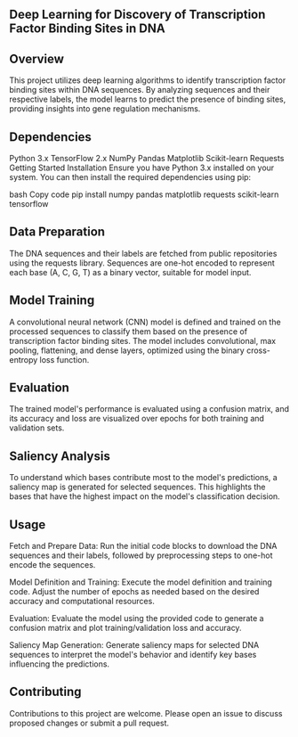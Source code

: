 ## Deep Learning for Discovery of Transcription Factor Binding Sites in DNA
## Overview
This project utilizes deep learning algorithms to identify transcription factor binding sites within DNA sequences. By analyzing sequences and their respective labels, the model learns to predict the presence of binding sites, providing insights into gene regulation mechanisms.

## Dependencies
Python 3.x
TensorFlow 2.x
NumPy
Pandas
Matplotlib
Scikit-learn
Requests
Getting Started
Installation
Ensure you have Python 3.x installed on your system. You can then install the required dependencies using pip:

bash
Copy code
pip install numpy pandas matplotlib requests scikit-learn tensorflow
## Data Preparation
The DNA sequences and their labels are fetched from public repositories using the requests library. Sequences are one-hot encoded to represent each base (A, C, G, T) as a binary vector, suitable for model input.

## Model Training
A convolutional neural network (CNN) model is defined and trained on the processed sequences to classify them based on the presence of transcription factor binding sites. The model includes convolutional, max pooling, flattening, and dense layers, optimized using the binary cross-entropy loss function.

## Evaluation
The trained model's performance is evaluated using a confusion matrix, and its accuracy and loss are visualized over epochs for both training and validation sets.

## Saliency Analysis
To understand which bases contribute most to the model's predictions, a saliency map is generated for selected sequences. This highlights the bases that have the highest impact on the model's classification decision.

## Usage
Fetch and Prepare Data: Run the initial code blocks to download the DNA sequences and their labels, followed by preprocessing steps to one-hot encode the sequences.

Model Definition and Training: Execute the model definition and training code. Adjust the number of epochs as needed based on the desired accuracy and computational resources.

Evaluation: Evaluate the model using the provided code to generate a confusion matrix and plot training/validation loss and accuracy.

Saliency Map Generation: Generate saliency maps for selected DNA sequences to interpret the model's behavior and identify key bases influencing the predictions.

## Contributing
Contributions to this project are welcome. Please open an issue to discuss proposed changes or submit a pull request.
